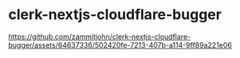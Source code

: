 # clerk-nextjs-cloudflare-bugger

https://github.com/zammitjohn/clerk-nextjs-cloudflare-bugger/assets/64637336/502420fe-7213-407b-a114-9ff89a221e06
